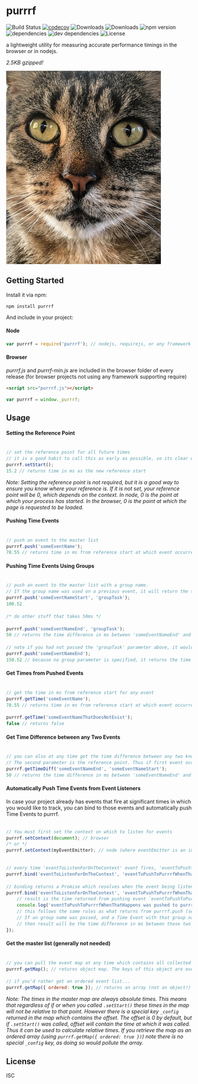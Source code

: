 # purrrf

![Build Status](https://img.shields.io/travis/tyler-g/purrrf.svg)
[![codecov](https://codecov.io/gh/tyler-g/purrrf/branch/master/graph/badge.svg)](https://codecov.io/gh/tyler-g/purrrf)
![Downloads](https://img.shields.io/npm/dm/purrrf.svg)
![Downloads](https://img.shields.io/npm/dt/purrrf.svg)
![npm version](https://img.shields.io/npm/v/purrrf.svg)
![dependencies](https://img.shields.io/david/tyler-g/purrrf.svg)
![dev dependencies](https://img.shields.io/david/dev/tyler-g/purrrf.svg)
![License](https://img.shields.io/npm/l/purrrf.svg)

a lightweight utility for measuring accurate performance timings in the browser or in nodejs. 

*2.5KB gzipped!*

<img src="https://github.com/tyler-g/purrrf/blob/master/jimmy.jpg?raw=true" width="420" alt="jimmy" />

## Getting Started

Install it via npm:

```shell
npm install purrrf
```

And include in your project:

#### Node
```javascript
var purrrf = require('purrrf'); // nodejs, requirejs, or any framework that supports require
```
#### Browser
*purrrf.js* and *purrrf-min.js* are included in the browser folder of every release
(for browser projects not using any framework supporting require)
```html
<script src="purrrf.js"></script>
```
```javascript
var purrrf = window._purrrf;
```

## Usage

#### Setting the Reference Point
```javascript

// set the reference point for all future times
// it is a good habit to call this as early as possible, so its clear where your start reference time is in the code
purrrf.setStart();
15.2 // returns time in ms as the new reference start

```
*Note: Setting the reference point is not required, but it is a good way to ensure you know where your reference is. If it is not set, your reference point will be 0, which depends on the context. In node, 0 is the point at which your process has started. In the browser, 0 is the point at which the page is requested to be loaded.*

#### Pushing Time Events
```javascript

// push an event to the master list
purrrf.push('someEventName'); 
78.55 // returns time in ms from reference start at which event occurred

```

#### Pushing Time Events Using Groups
```javascript

// push an event to the master list with a group name. 
// If the group name was used on a previous event, it will return the time difference in ms between the this event and the most recent event with the same group name
purrrf.push('someEventNameStart', 'groupTask');
100.52

/* do other stuff that takes 50ms */

purrrf.push('someEventNameEnd', 'groupTask'); 
50 // returns the time difference in ms between 'someEventNameEnd' and 'someEventNameStart'

// note if you had not passed the 'groupTask' parameter above, it would return the time of that event, eg:
purrrf.push('someEventNameEnd');
150.52 // because no group parameter is specified, it returns the time in ms from reference start
```

#### Get Times from Pushed Events
```javascript

// get the time in ms from reference start for any event
purrrf.getTime('someEventName'); 
78.55 // returns time in ms from reference start at which event occurred

purrrf.getTime('someEventNameThatDoesNotExist');
false // returns false

```

#### Get Time Difference between any Two Events
```javascript

// you can also at any time get the time difference between any two known events
// The second parameter is the reference point. Thus if first event occurred before the second, a negative value will be returned
purrrf.getTimeDiff('someEventNameEnd', 'someEventNameStart');
50 // returns the time difference in ms between 'someEventNameEnd' and 'someEventNameStart'

```

#### Automatically Push Time Events from Event Listeners
In case your project already has events that fire at significant times in which you would like to track, you can bind to those events and automatically push Time Events to purrrf.

```javascript

// You must first set the context on which to listen for events
purrrf.setContext(document); // browser
/* or */
purrrf.setContext(myEventEmitter); // node (where eventEmitter is an instance of EventEmitter)

```
```javascript

// every time 'eventToListenForOnTheContext' event fires, 'eventToPushToPurrrfWhenThatHappens' will get pushed to purrrf
purrrf.bind('eventToListenForOnTheContext', 'eventToPushToPurrrfWhenThatHappens', 'optionalGroupName');

// binding returns a Promise which resolves when the event being listened for is fired
purrrf.bind('eventToListenForOnTheContext', 'eventToPushToPurrrfWhenThatHappens', 'optionalGroupName').then(function(result) {
    // result is the time returned from pushing event `eventToPushToPurrrfWhenThatHappens`
    console.log('eventToPushToPurrrfWhenThatHappens was pushed to purrrf after x ms from reference start', result);
    // this follows the same rules as what returns from purrrf.push (see above). 
    // If an group name was passed, and a Time Event with that group name has previously been pushed, 
    // then result will be the time difference in ms between those two Time Events
});

```

#### Get the master list (generally not needed)
```javascript

// you can pull the event map at any time which contains all collected data on every event pushed to the master list
purrrf.getMap(); // returns object map. The keys of this object are event names. Thus note if you pushed the same event name to the master list, the latter will override the former.

// if you'd rather get an ordered event list...
purrrf.getMap({ ordered: true }); // returns an array (not an object!) which contains the pushed events in the order in which they were received

```
*Note: The times in the master map are always absolute times.  This means that regardless of if or when you called `.setStart()` these times in the map will not be relative to that point.  However there is a special key `_config` returned in the map which contains the offset.  The offset is 0 by default, but if `.setStart()` was called, offset will contain the time at which it was called.  Thus it can be used to calculate relative times.  If you retrieve the map as an ordered array (using `purrrf.getMap({ ordered: true })`) note there is no special `_config` key, as doing so would pollute the array.*

## License

ISC
